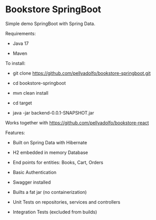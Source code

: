 # Bookstore SpringBoot

Simple demo SpringBoot with Spring Data.

Requirements:

* Java 17

* Maven

To install:

* git clone https://github.com/pellyadolfo/bookstore-springboot.git

* cd bookstore-springboot

* mvn clean install

* cd target

* java -jar backend-0.0.1-SNAPSHOT.jar

Works together with https://github.com/pellyadolfo/bookstore-react

Features:

* Built on Spring Data with Hibernate

* H2 embedded in memory Database

* End points for entities: Books, Cart, Orders

* Basic Authentication

* Swagger installed

* Builts a fat jar (no containerization)

* Unit Tests on repositories, services and controllers

* Integration Tests (excluded from builds)